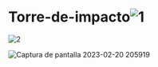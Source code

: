 # Torre-de-impacto![1](https://user-images.githubusercontent.com/57376369/220197754-c6b177a3-26b6-4774-a115-149a5590a479.jpg)

![2](https://user-images.githubusercontent.com/57376369/220197764-9a926153-894d-44b1-b3ec-c426bc9f837f.jpg)

![Captura de pantalla 2023-02-20 205919](https://user-images.githubusercontent.com/57376369/220197774-ef346e35-9f61-472f-99f3-4e231624a818.jpg)
